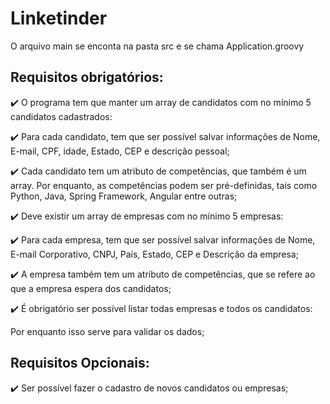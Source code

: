 # Linketinder

O arquivo main se enconta na pasta src e se chama Application.groovy

## Requisitos obrigatórios:

:heavy_check_mark: O programa tem que manter um array de candidatos com no mínimo 5 candidatos cadastrados:

:heavy_check_mark: Para cada candidato, tem que ser possível salvar informações de Nome, E-mail, CPF, idade, Estado, CEP e descrição pessoal;

:heavy_check_mark: Cada candidato tem um atributo de competências, que também é um array. Por enquanto, as competências podem ser pré-definidas, tais como Python, Java, Spring Framework, Angular entre outras;

:heavy_check_mark: Deve existir um array de empresas com no mínimo 5 empresas:

:heavy_check_mark: Para cada empresa, tem que ser possível salvar informações de Nome, E-mail Corporativo, CNPJ, País, Estado, CEP e Descrição da empresa;

:heavy_check_mark: A empresa também tem um atributo de competências, que se refere ao que a empresa espera dos candidatos;

:heavy_check_mark: É obrigatório ser possível listar todas empresas e todos os candidatos:

Por enquanto isso serve para validar os dados;

## Requisitos Opcionais:
:heavy_check_mark: Ser possível fazer o cadastro de novos candidatos ou empresas;